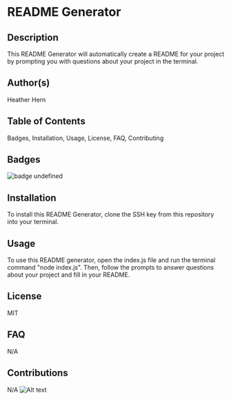 

# README Generator

## Description
This README Generator will automatically create a README for your project by prompting you with questions about your project in the terminal. 
    
## Author(s)
Heather Hern

## Table of Contents
Badges, Installation, Usage, License, FAQ, Contributing
    
## Badges
![badge](https://img.shields.io/badge/license-MIT-green)
undefined

## Installation
To install this README Generator, clone the SSH key from this repository into your terminal. 
    
## Usage
To use this README generator, open the index.js file and run the terminal command "node index.js". Then, follow the prompts to answer questions about your project and fill in your README. 

## License
MIT

## FAQ
N/A

## Contributions
N/A 
    ![Alt text](/demo.gif?raw=true "Optional Title")
